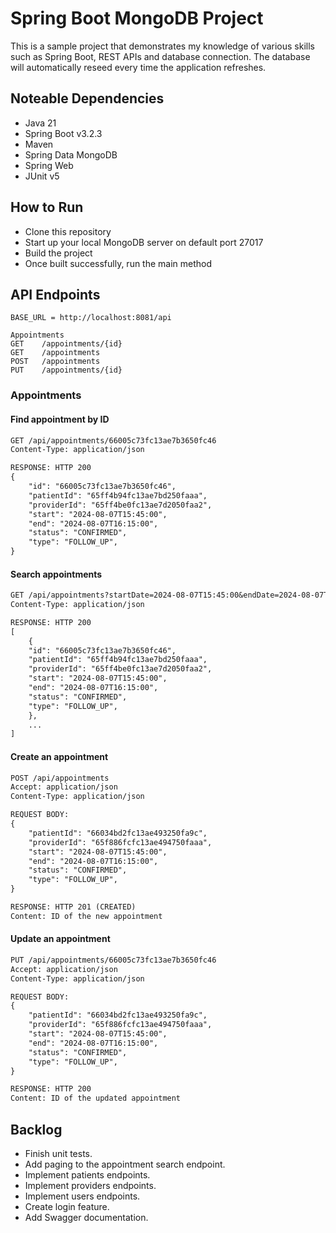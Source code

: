 # Spring Boot MongoDB Project

This is a sample project that demonstrates my knowledge of various skills such as Spring Boot, REST APIs and database connection. The database will automatically reseed every time the application refreshes.

## Noteable Dependencies
* Java 21
* Spring Boot v3.2.3
* Maven
* Spring Data MongoDB
* Spring Web
* JUnit v5

## How to Run
* Clone this repository
* Start up your local MongoDB server on default port 27017
* Build the project
* Once built successfully, run the main method

## API Endpoints
```
BASE_URL = http://localhost:8081/api

Appointments
GET    /appointments/{id}
GET    /appointments
POST   /appointments
PUT    /appointments/{id}
```

### Appointments

#### Find appointment by ID
```dtd
GET /api/appointments/66005c73fc13ae7b3650fc46
Content-Type: application/json

RESPONSE: HTTP 200
{
    "id": "66005c73fc13ae7b3650fc46",
    "patientId": "65ff4b94fc13ae7bd250faaa",
    "providerId": "65ff4be0fc13ae7d2050faa2",
    "start": "2024-08-07T15:45:00",
    "end": "2024-08-07T16:15:00",
    "status": "CONFIRMED",
    "type": "FOLLOW_UP",
}
```

#### Search appointments
```dtd
GET /api/appointments?startDate=2024-08-07T15:45:00&endDate=2024-08-07T16:15:00&providerId=65ff4be0fc13ae7d2050faa2&patientId=65ff4b94fc13ae7bd250faaa
Content-Type: application/json

RESPONSE: HTTP 200
[
    {
    "id": "66005c73fc13ae7b3650fc46",
    "patientId": "65ff4b94fc13ae7bd250faaa",
    "providerId": "65ff4be0fc13ae7d2050faa2",
    "start": "2024-08-07T15:45:00",
    "end": "2024-08-07T16:15:00",
    "status": "CONFIRMED",
    "type": "FOLLOW_UP",
    },
    ...
]
```

#### Create an appointment
```dtd
POST /api/appointments
Accept: application/json
Content-Type: application/json

REQUEST BODY:
{
    "patientId": "66034bd2fc13ae493250fa9c",
    "providerId": "65f886fcfc13ae494750faaa",
    "start": "2024-08-07T15:45:00",
    "end": "2024-08-07T16:15:00",
    "status": "CONFIRMED",
    "type": "FOLLOW_UP",
}

RESPONSE: HTTP 201 (CREATED)
Content: ID of the new appointment
```

#### Update an appointment
```dtd
PUT /api/appointments/66005c73fc13ae7b3650fc46
Accept: application/json
Content-Type: application/json

REQUEST BODY:
{
    "patientId": "66034bd2fc13ae493250fa9c",
    "providerId": "65f886fcfc13ae494750faaa",
    "start": "2024-08-07T15:45:00",
    "end": "2024-08-07T16:15:00",
    "status": "CONFIRMED",
    "type": "FOLLOW_UP",
}

RESPONSE: HTTP 200
Content: ID of the updated appointment
```

## Backlog
* Finish unit tests.
* Add paging to the appointment search endpoint.
* Implement patients endpoints.
* Implement providers endpoints.
* Implement users endpoints.
* Create login feature.
* Add Swagger documentation.
